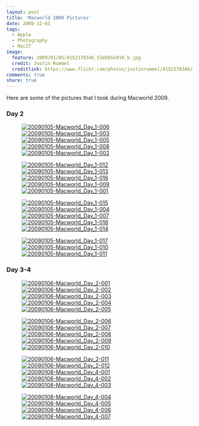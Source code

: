 ```yaml
---
layout: post
title: 'Macworld 2009 Pictures'
date: 2009-12-01
tags:
  - Apple
  - Photography
  - MacIT
image:
  feature: 2009/01/05/4152178346_52ebb5e910_b.jpg
  credit: Justin Rummel
  creditlink: https://www.flickr.com/photos/justinrummel/4152178346/
comments: true
share: true
---
```

<!-- Not needed now has feature image above takes care of highlight an image -->
<!-- <figure>
<a href="https://www.flickr.com/photos/justinrummel/4152178346/"><img src="http://farm3.static.flickr.com/2688/4152178346_52ebb5e910_b.jpg" title="20090105-Macworld_Day_1-003" /></a>
</figure> -->
Here are some of the pictures that I took during Macworld 2009.

### Day 2
<figure class="fifth">
<a href="https://www.flickr.com/photos/justinrummel/4152178118/"><img src="http://farm3.static.flickr.com/2695/4152178118_4b62cd90ca_q.jpg" title="20090105-Macworld_Day_1-006" /></a>
<a href="https://www.flickr.com/photos/justinrummel/4152178346/"><img src="http://farm3.static.flickr.com/2688/4152178346_52ebb5e910_q.jpg" title="20090105-Macworld_Day_1-003" /></a>
<a href="https://www.flickr.com/photos/justinrummel/4151418197/"><img src="http://farm3.static.flickr.com/2556/4151418197_a76d202065_q.jpg" title="20090105-Macworld_Day_1-005" /></a>
<a href="https://www.flickr.com/photos/justinrummel/4152178812/"><img src="http://farm3.static.flickr.com/2491/4152178812_5968d533a2_q.jpg" title="20090105-Macworld_Day_1-008" /></a>
<a href="https://www.flickr.com/photos/justinrummel/4152179036/"><img src="http://farm3.static.flickr.com/2756/4152179036_2b78948ede_q.jpg" title="20090105-Macworld_Day_1-002" /></a>
</figure>
<figure class="fifth">
<a href="https://www.flickr.com/photos/justinrummel/4151418927/"><img src="http://farm3.static.flickr.com/2764/4151418927_2898f69569_q.jpg" title="20090105-Macworld_Day_1-012" /></a>
<a href="https://www.flickr.com/photos/justinrummel/4151419207/"><img src="http://farm3.static.flickr.com/2536/4151419207_cc251e4b40_q.jpg" title="20090105-Macworld_Day_1-013" /></a>
<a href="https://www.flickr.com/photos/justinrummel/4152179948/"><img src="http://farm3.static.flickr.com/2800/4152179948_c59609b2f1_q.jpg" title="20090105-Macworld_Day_1-016" /></a>
<a href="https://www.flickr.com/photos/justinrummel/4152180238/"><img src="http://farm3.static.flickr.com/2578/4152180238_129f5a6102_q.jpg" title="20090105-Macworld_Day_1-009" /></a>
<a href="https://www.flickr.com/photos/justinrummel/4151420033/"><img src="http://farm3.static.flickr.com/2744/4151420033_691302d2e0_q.jpg" title="20090105-Macworld_Day_1-001" /></a>
</figure>
<figure class="fifth">
<a href="https://www.flickr.com/photos/justinrummel/4152180684/"><img src="http://farm3.static.flickr.com/2513/4152180684_fc952be3b2_q.jpg" title="20090105-Macworld_Day_1-015" /></a>
<a href="https://www.flickr.com/photos/justinrummel/4152180890/"><img src="http://farm3.static.flickr.com/2772/4152180890_700c3c3b0c_q.jpg" title="20090105-Macworld_Day_1-004" /></a>
<a href="https://www.flickr.com/photos/justinrummel/4152181078/"><img src="http://farm3.static.flickr.com/2554/4152181078_356b0cb5fd_q.jpg" title="20090105-Macworld_Day_1-007" /></a>
<a href="https://www.flickr.com/photos/justinrummel/4151420799/"><img src="http://farm3.static.flickr.com/2734/4151420799_9ef5ca6592_q.jpg" title="20090105-Macworld_Day_1-018" /></a>
<a href="https://www.flickr.com/photos/justinrummel/4152181522/"><img src="http://farm3.static.flickr.com/2550/4152181522_e3df632e84_q.jpg" title="20090105-Macworld_Day_1-014" /></a>
</figure>
<figure class="fifth">
<a href="https://www.flickr.com/photos/justinrummel/4152181762/"><img src="http://farm3.static.flickr.com/2639/4152181762_f01998c6da_q.jpg" title="20090105-Macworld_Day_1-017" /></a>
<a href="https://www.flickr.com/photos/justinrummel/4151421601/"><img src="http://farm3.static.flickr.com/2754/4151421601_1cc465411d_q.jpg" title="20090105-Macworld_Day_1-010" /></a>
<a href="https://www.flickr.com/photos/justinrummel/4152182226/"><img src="http://farm3.static.flickr.com/2544/4152182226_aee36e4691_q.jpg" title="20090105-Macworld_Day_1-011" /></a>
</figure>

### Day 3-4
<figure class="fifth">
<a href="https://www.flickr.com/photos/justinrummel/4151428011/"><img src="http://farm3.static.flickr.com/2714/4151428011_5432032c13_q.jpg" title="20090106-Macworld_Day_2-001" /></a>
<a href="https://www.flickr.com/photos/justinrummel/4151428323/"><img src="http://farm3.static.flickr.com/2562/4151428323_cd17b5b126_q.jpg" title="20090106-Macworld_Day_2-002" /></a>
<a href="https://www.flickr.com/photos/justinrummel/4151428605/"><img src="http://farm3.static.flickr.com/2666/4151428605_c19744ce70_q.jpg" title="20090106-Macworld_Day_2-003" /></a>
<a href="https://www.flickr.com/photos/justinrummel/4152189442/"><img src="http://farm3.static.flickr.com/2554/4152189442_dbcc568d8e_q.jpg" title="20090106-Macworld_Day_2-004" /></a>
<a href="https://www.flickr.com/photos/justinrummel/4152189640/"><img src="http://farm3.static.flickr.com/2698/4152189640_bcf226dccf_q.jpg" title="20090106-Macworld_Day_2-005" /></a>
</figure>
<figure class="fifth">
<a href="https://www.flickr.com/photos/justinrummel/4152189848/"><img src="http://farm3.static.flickr.com/2745/4152189848_cc9ce6c476_q.jpg" title="20090106-Macworld_Day_2-006" /></a>
<a href="https://www.flickr.com/photos/justinrummel/4152190088/"><img src="http://farm3.static.flickr.com/2600/4152190088_eb5b3f54da_q.jpg" title="20090106-Macworld_Day_2-007" /></a>
<a href="https://www.flickr.com/photos/justinrummel/4151429621/"><img src="http://farm3.static.flickr.com/2635/4151429621_f2d80dba07_q.jpg" title="20090106-Macworld_Day_2-008" /></a>
<a href="https://www.flickr.com/photos/justinrummel/4152190544/"><img src="http://farm3.static.flickr.com/2531/4152190544_efbe750182_q.jpg" title="20090106-Macworld_Day_2-009" /></a>
<a href="https://www.flickr.com/photos/justinrummel/4151430083/"><img src="http://farm3.static.flickr.com/2511/4151430083_0a0e3ac346_q.jpg" title="20090106-Macworld_Day_2-010" /></a>
</figure>
<figure class="fifth">
<a href="https://www.flickr.com/photos/justinrummel/4152191042/"><img src="http://farm3.static.flickr.com/2637/4152191042_399e3db4c0_q.jpg" title="20090106-Macworld_Day_2-011" /></a>
<a href="https://www.flickr.com/photos/justinrummel/4152191248/"><img src="http://farm3.static.flickr.com/2569/4152191248_cac1d4ed71_q.jpg" title="20090106-Macworld_Day_2-012" /></a>
<a href="https://www.flickr.com/photos/justinrummel/4151432771/"><img src="http://farm3.static.flickr.com/2764/4151432771_5841225d80_q.jpg" title="20090108-Macworld_Day_4-001" /></a>
<a href="https://www.flickr.com/photos/justinrummel/4151433023/"><img src="http://farm3.static.flickr.com/2714/4151433023_c68591de81_q.jpg" title="20090108-Macworld_Day_4-002" /></a>
<a href="https://www.flickr.com/photos/justinrummel/4151433227/"><img src="http://farm3.static.flickr.com/2494/4151433227_31b9837987_q.jpg" title="20090108-Macworld_Day_4-003" /></a>
</figure>
<figure class="fifth">
<a href="https://www.flickr.com/photos/justinrummel/4151433421/"><img src="http://farm3.static.flickr.com/2729/4151433421_0a48055015_q.jpg" title="20090108-Macworld_Day_4-004" /></a>
<a href="https://www.flickr.com/photos/justinrummel/4152194184/"><img src="http://farm3.static.flickr.com/2636/4152194184_a62a9c646d_q.jpg" title="20090108-Macworld_Day_4-005" /></a>
<a href="https://www.flickr.com/photos/justinrummel/4152194540/"><img src="http://farm3.static.flickr.com/2570/4152194540_e72f83bb84_q.jpg" title="20090108-Macworld_Day_4-006" /></a>
<a href="https://www.flickr.com/photos/justinrummel/4152194874/"><img src="http://farm3.static.flickr.com/2636/4152194874_90ea648c06_q.jpg" title="20090108-Macworld_Day_4-007" /></a>
</figure>
